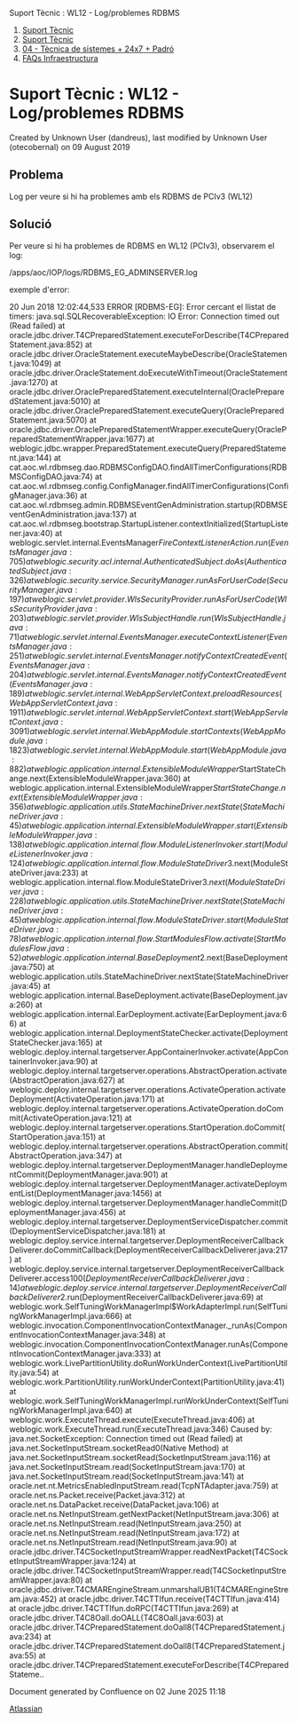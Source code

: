 Suport Tècnic : WL12 - Log/problemes RDBMS  

1.  [Suport Tècnic](index.html)
2.  [Suport Tècnic](13893782.html)
3.  [04 - Tècnica de sistemes + 24x7 + Padró](26313202.html)
4.  [FAQs Infraestructura](FAQs-Infraestructura_26313593.html)

Suport Tècnic : WL12 - Log/problemes RDBMS
==========================================

Created by Unknown User (dandreus), last modified by Unknown User (otecobernal) on 09 August 2019

Problema
--------

Log per veure si hi ha problemes amb els RDBMS de PCIv3 (WL12)

Solució
-------

Per veure si hi ha problemes de RDBMS en WL12 (PCIv3), observarem el log:

/apps/aoc/IOP/logs/RDBMS\_EG\_ADMINSERVER.log

  

exemple d'error:

20 Jun 2018 12:02:44,533 ERROR \[RDBMS-EG\]: Error cercant el llistat de timers: 
java.sql.SQLRecoverableException: IO Error: Connection timed out (Read failed)
        at oracle.jdbc.driver.T4CPreparedStatement.executeForDescribe(T4CPreparedStatement.java:852)
        at oracle.jdbc.driver.OracleStatement.executeMaybeDescribe(OracleStatement.java:1049)
        at oracle.jdbc.driver.OracleStatement.doExecuteWithTimeout(OracleStatement.java:1270)
        at oracle.jdbc.driver.OraclePreparedStatement.executeInternal(OraclePreparedStatement.java:5010)
        at oracle.jdbc.driver.OraclePreparedStatement.executeQuery(OraclePreparedStatement.java:5070)
        at oracle.jdbc.driver.OraclePreparedStatementWrapper.executeQuery(OraclePreparedStatementWrapper.java:1677)
        at weblogic.jdbc.wrapper.PreparedStatement.executeQuery(PreparedStatement.java:144)
        at cat.aoc.wl.rdbmseg.dao.RDBMSConfigDAO.findAllTimerConfigurations(RDBMSConfigDAO.java:74)
        at cat.aoc.wl.rdbmseg.config.ConfigManager.findAllTimerConfigurations(ConfigManager.java:36)
        at cat.aoc.wl.rdbmseg.admin.RDBMSEventGenAdministration.startup(RDBMSEventGenAdministration.java:137)
        at cat.aoc.wl.rdbmseg.bootstrap.StartupListener.contextInitialized(StartupListener.java:40)
        at weblogic.servlet.internal.EventsManager$FireContextListenerAction.run(EventsManager.java:705)
        at weblogic.security.acl.internal.AuthenticatedSubject.doAs(AuthenticatedSubject.java:326)
        at weblogic.security.service.SecurityManager.runAsForUserCode(SecurityManager.java:197)
        at weblogic.servlet.provider.WlsSecurityProvider.runAsForUserCode(WlsSecurityProvider.java:203)
        at weblogic.servlet.provider.WlsSubjectHandle.run(WlsSubjectHandle.java:71)
        at weblogic.servlet.internal.EventsManager.executeContextListener(EventsManager.java:251)
        at weblogic.servlet.internal.EventsManager.notifyContextCreatedEvent(EventsManager.java:204)
        at weblogic.servlet.internal.EventsManager.notifyContextCreatedEvent(EventsManager.java:189)
        at weblogic.servlet.internal.WebAppServletContext.preloadResources(WebAppServletContext.java:1911)
        at weblogic.servlet.internal.WebAppServletContext.start(WebAppServletContext.java:3091)
        at weblogic.servlet.internal.WebAppModule.startContexts(WebAppModule.java:1823)
        at weblogic.servlet.internal.WebAppModule.start(WebAppModule.java:882)
        at weblogic.application.internal.ExtensibleModuleWrapper$StartStateChange.next(ExtensibleModuleWrapper.java:360)
        at weblogic.application.internal.ExtensibleModuleWrapper$StartStateChange.next(ExtensibleModuleWrapper.java:356)
        at weblogic.application.utils.StateMachineDriver.nextState(StateMachineDriver.java:45)
        at weblogic.application.internal.ExtensibleModuleWrapper.start(ExtensibleModuleWrapper.java:138)
        at weblogic.application.internal.flow.ModuleListenerInvoker.start(ModuleListenerInvoker.java:124)
        at weblogic.application.internal.flow.ModuleStateDriver$3.next(ModuleStateDriver.java:233)
        at weblogic.application.internal.flow.ModuleStateDriver$3.next(ModuleStateDriver.java:228)
        at weblogic.application.utils.StateMachineDriver.nextState(StateMachineDriver.java:45)
        at weblogic.application.internal.flow.ModuleStateDriver.start(ModuleStateDriver.java:78)
        at weblogic.application.internal.flow.StartModulesFlow.activate(StartModulesFlow.java:52)
        at weblogic.application.internal.BaseDeployment$2.next(BaseDeployment.java:750)
        at weblogic.application.utils.StateMachineDriver.nextState(StateMachineDriver.java:45)
        at weblogic.application.internal.BaseDeployment.activate(BaseDeployment.java:260)
        at weblogic.application.internal.EarDeployment.activate(EarDeployment.java:66)
        at weblogic.application.internal.DeploymentStateChecker.activate(DeploymentStateChecker.java:165)
        at weblogic.deploy.internal.targetserver.AppContainerInvoker.activate(AppContainerInvoker.java:90)
        at weblogic.deploy.internal.targetserver.operations.AbstractOperation.activate(AbstractOperation.java:627)
        at weblogic.deploy.internal.targetserver.operations.ActivateOperation.activateDeployment(ActivateOperation.java:171)
        at weblogic.deploy.internal.targetserver.operations.ActivateOperation.doCommit(ActivateOperation.java:121)
        at weblogic.deploy.internal.targetserver.operations.StartOperation.doCommit(StartOperation.java:151)
        at weblogic.deploy.internal.targetserver.operations.AbstractOperation.commit(AbstractOperation.java:347)
        at weblogic.deploy.internal.targetserver.DeploymentManager.handleDeploymentCommit(DeploymentManager.java:901)
        at weblogic.deploy.internal.targetserver.DeploymentManager.activateDeploymentList(DeploymentManager.java:1456)
        at weblogic.deploy.internal.targetserver.DeploymentManager.handleCommit(DeploymentManager.java:456)
        at weblogic.deploy.internal.targetserver.DeploymentServiceDispatcher.commit(DeploymentServiceDispatcher.java:181)
        at weblogic.deploy.service.internal.targetserver.DeploymentReceiverCallbackDeliverer.doCommitCallback(DeploymentReceiverCallbackDeliverer.java:217)
        at weblogic.deploy.service.internal.targetserver.DeploymentReceiverCallbackDeliverer.access$100(DeploymentReceiverCallbackDeliverer.java:14)
        at weblogic.deploy.service.internal.targetserver.DeploymentReceiverCallbackDeliverer$2.run(DeploymentReceiverCallbackDeliverer.java:69)
        at weblogic.work.SelfTuningWorkManagerImpl$WorkAdapterImpl.run(SelfTuningWorkManagerImpl.java:666)
        at weblogic.invocation.ComponentInvocationContextManager.\_runAs(ComponentInvocationContextManager.java:348)
        at weblogic.invocation.ComponentInvocationContextManager.runAs(ComponentInvocationContextManager.java:333)
        at weblogic.work.LivePartitionUtility.doRunWorkUnderContext(LivePartitionUtility.java:54)
        at weblogic.work.PartitionUtility.runWorkUnderContext(PartitionUtility.java:41)
        at weblogic.work.SelfTuningWorkManagerImpl.runWorkUnderContext(SelfTuningWorkManagerImpl.java:640)
        at weblogic.work.ExecuteThread.execute(ExecuteThread.java:406)
        at weblogic.work.ExecuteThread.run(ExecuteThread.java:346)
Caused by: java.net.SocketException: Connection timed out (Read failed)
        at java.net.SocketInputStream.socketRead0(Native Method)
        at java.net.SocketInputStream.socketRead(SocketInputStream.java:116)
        at java.net.SocketInputStream.read(SocketInputStream.java:170)
        at java.net.SocketInputStream.read(SocketInputStream.java:141)
        at oracle.net.nt.MetricsEnabledInputStream.read(TcpNTAdapter.java:759)
        at oracle.net.ns.Packet.receive(Packet.java:312)
        at oracle.net.ns.DataPacket.receive(DataPacket.java:106)
        at oracle.net.ns.NetInputStream.getNextPacket(NetInputStream.java:306)
        at oracle.net.ns.NetInputStream.read(NetInputStream.java:250)
        at oracle.net.ns.NetInputStream.read(NetInputStream.java:172)
        at oracle.net.ns.NetInputStream.read(NetInputStream.java:90)
        at oracle.jdbc.driver.T4CSocketInputStreamWrapper.readNextPacket(T4CSocketInputStreamWrapper.java:124)
        at oracle.jdbc.driver.T4CSocketInputStreamWrapper.read(T4CSocketInputStreamWrapper.java:80)
        at oracle.jdbc.driver.T4CMAREngineStream.unmarshalUB1(T4CMAREngineStream.java:452)
        at oracle.jdbc.driver.T4CTTIfun.receive(T4CTTIfun.java:414)
        at oracle.jdbc.driver.T4CTTIfun.doRPC(T4CTTIfun.java:269)
        at oracle.jdbc.driver.T4C8Oall.doOALL(T4C8Oall.java:603)
        at oracle.jdbc.driver.T4CPreparedStatement.doOall8(T4CPreparedStatement.java:234)
        at oracle.jdbc.driver.T4CPreparedStatement.doOall8(T4CPreparedStatement.java:55)
        at oracle.jdbc.driver.T4CPreparedStatement.executeForDescribe(T4CPreparedStateme..

  

  

Document generated by Confluence on 02 June 2025 11:18

[Atlassian](http://www.atlassian.com/)